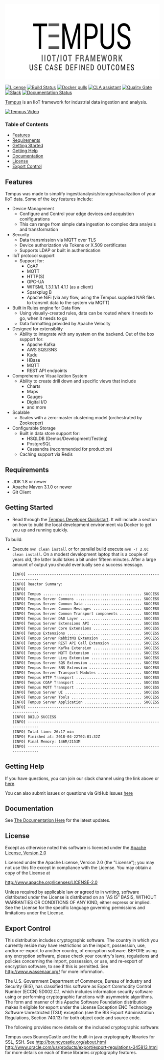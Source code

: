 <!--

    Copyright © 2017-2018 Hashmap, Inc

    Licensed under the Apache License, Version 2.0 (the "License");
    you may not use this file except in compliance with the License.
    You may obtain a copy of the License at

        http://www.apache.org/licenses/LICENSE-2.0

    Unless required by applicable law or agreed to in writing, software
    distributed under the License is distributed on an "AS IS" BASIS,
    WITHOUT WARRANTIES OR CONDITIONS OF ANY KIND, either express or implied.
    See the License for the specific language governing permissions and
    limitations under the License.

-->

<img src="https://github.com/hashmapinc/hashmap.github.io/blob/master/images/tempus/TempusLogoBlack2.png" width="910" height="245" alt="Hashmap, Inc Tempus"/>

[![License](http://img.shields.io/:license-Apache%202-blue.svg)](http://www.apache.org/licenses/LICENSE-2.0.txt) 
[![Build Status](https://travis-ci.org/hashmapinc/Tempus.svg?branch=dev)](https://travis-ci.org/hashmapinc/Tempus)
[![Docker pulls](https://img.shields.io/docker/pulls/hashmapinc/tempus.svg)](https://hub.docker.com/r/hashmapinc/tempus/)
[![CLA assistant](https://cla-assistant.io/readme/badge/hashmapinc/Tempus)](https://cla-assistant.io/hashmapinc/Tempus)
[![Quality Gate](https://sonarcloud.io/api/badges/gate?key=com.hashmapinc%3Atempus)](https://sonarcloud.io/dashboard/index/com.hashmapinc%3Atempus)
[![Slack](https://now-examples-slackin-sdipawcoxa.now.sh/badge.svg)](https://now-examples-slackin-sdipawcoxa.now.sh)
[![Documentation Status](https://readthedocs.org/projects/tempus/badge/?version=latest)](http://tempus.readthedocs.io/?badge=latest)


[Tempus](https://www.hashmapinc.com/tempuscloud) is an IIoT framework for industrial data ingestion and analysis.

[![Tempus Video](https://img.youtube.com/vi/BQ8QG5S3-Fc/0.jpg)](https://www.youtube.com/watch?v=BQ8QG5S3-Fc)


### Table of Contents

- [Features](#features)
- [Requirements](#requirements)
- [Getting Started](#getting-started)
- [Getting Help](#getting-help)
- [Documentation](#documentation)
- [License](#license)
- [Export Control](#export-control)

## Features

Tempus was made to simplify ingest/analysis/storage/visualization of your IIoT data. Some of the key features include:

- Device Management
  - Configure and Control your edge devices and acquistion conifigurations
  - This can range from simple data ingestion to complex data analysis and transformation
- Security
  - Data transmission via MQTT over TLS
  - Device authorization via Tokens or X.509 certificates
  - Supports LDAP or built in authentication
- IIoT protocol support
  - Support for:
    - CoAP
    - MQTT
    - HTTP(S)
    - OPC-UA
    - WITSML 1.3.1.1/1.4.1.1 (as a client)
    - Sparkplug B
    - Apache NiFi (via any flow, using the Tempus supplied NAR files to transmit data to the system via MQTT)
- Built in Rules engine for Data flow
  - Using visually-created rules, data can be routed where it needs to go, when it needs to go
  - Data formatting provided by Apache Velocity
- Designed for extensiblity
  - Ability to integrate with any system on the backend. Out of the box support for:
    - Apache Kafka
    - AWS SQS/SNS
    - Kudu
    - HBase
    - MQTT
    - REST API endpoints
- Comprehensive Visualization System
  - Ability to create drill down and specific views that include
    - Charts
    - Maps
    - Gauges
    - Digital I/O
    - and more
- Scalable
  - Scales with a zero-master clustering model (orchestrated by Zookeeper)
- Configurable Storage
  - Built in data store support for:
    - HSQLDB (Demos/Development/Testing)
    - PostgreSQL
    - Cassandra (recommended for production)
  - Caching support via Redis

## Requirements

* JDK 1.8 or newer
* Apache Maven 3.1.0 or newer
* Git Client

## Getting Started

- Read through the [Tempus Developer Quickstart](http://tempus-cloud.s3-website-us-west-2.amazonaws.com/help/developerQS/html/).
  It will include a section on how to build the local development environment via Docker to get you up and running quickly.

To build:
- Execute `mvn clean install` or for parallel build execute `mvn -T 2.0C clean install`. On a
  modest development laptop that is a couple of years old, the latter build takes a bit under fifteen
  minutes. After a large amount of output you should eventually see a success message.

      [INFO] ------------------------------------------------------------------------
      [INFO] Reactor Summary:
      [INFO] 
      [INFO] Tempus ............................................. SUCCESS
      [INFO] Tempus Server Commons .............................. SUCCESS
      [INFO] Tempus Server Common Data .......................... SUCCESS
      [INFO] Tempus Server Common Messages ...................... SUCCESS
      [INFO] Tempus Server Common Transport components .......... SUCCESS
      [INFO] Tempus Server DAO Layer ............................ SUCCESS
      [INFO] Tempus Server Extensions API ....................... SUCCESS
      [INFO] Tempus Server Core Extensions ...................... SUCCESS
      [INFO] Tempus Extensions .................................. SUCCESS
      [INFO] Tempus Server RabbitMQ Extension ................... SUCCESS
      [INFO] Tempus Server REST API Call Extension .............. SUCCESS
      [INFO] Tempus Server Kafka Extension ...................... SUCCESS
      [INFO] Tempus Server MQTT Extension ....................... SUCCESS
      [INFO] Tempus Server Livy Extension ....................... SUCCESS
      [INFO] Tempus Server SQS Extension ........................ SUCCESS
      [INFO] Tempus Server SNS Extension ........................ SUCCESS
      [INFO] Tempus Server Transport Modules .................... SUCCESS
      [INFO] Tempus HTTP Transport .............................. SUCCESS
      [INFO] Tempus COAP Transport .............................. SUCCESS
      [INFO] Tempus MQTT Transport .............................. SUCCESS 
      [INFO] Tempus Server UI ................................... SUCCESS
      [INFO] Tempus Server Tools ................................ SUCCESS 
      [INFO] Tempus Server Application .......................... SUCCESS 
      [INFO] ------------------------------------------------------------------------
      [INFO] BUILD SUCCESS
      [INFO] ------------------------------------------------------------------------
      [INFO] Total time: 26:17 min
      [INFO] Finished at: 2018-04-22T02:01:32Z
      [INFO] Final Memory: 146M/2153M
      [INFO] ------------------------------------------------------------------------

## Getting Help
If you have questions, you can join our slack channel using the link above or [here](https://now-examples-slackin-sdipawcoxa.now.sh).

You can also submit issues or questions via GitHub Issues [here](https://github.com/hashmapinc/Tempus/issues)

## Documentation

See [The Documentation Here](http://tempus-cloud.s3-website-us-west-2.amazonaws.com/help/) for the latest updates.

## License

Except as otherwise noted this software is licensed under the
[Apache License, Version 2.0](http://www.apache.org/licenses/LICENSE-2.0.html)

Licensed under the Apache License, Version 2.0 (the "License");
you may not use this file except in compliance with the License.
You may obtain a copy of the License at

  http://www.apache.org/licenses/LICENSE-2.0

Unless required by applicable law or agreed to in writing, software
distributed under the License is distributed on an "AS IS" BASIS,
WITHOUT WARRANTIES OR CONDITIONS OF ANY KIND, either express or implied.
See the License for the specific language governing permissions and
limitations under the License.

## Export Control

This distribution includes cryptographic software. The country in which you
currently reside may have restrictions on the import, possession, use, and/or
re-export to another country, of encryption software. BEFORE using any
encryption software, please check your country's laws, regulations and
policies concerning the import, possession, or use, and re-export of encryption
software, to see if this is permitted. See <http://www.wassenaar.org/> for more
information.

The U.S. Government Department of Commerce, Bureau of Industry and Security
(BIS), has classified this software as Export Commodity Control Number (ECCN)
5D002.C.1, which includes information security software using or performing
cryptographic functions with asymmetric algorithms. The form and manner of this
Apache Software Foundation distribution makes it eligible for export under the
License Exception ENC Technology Software Unrestricted (TSU) exception (see the
BIS Export Administration Regulations, Section 740.13) for both object code and
source code.

The following provides more details on the included cryptographic software:

Tempus uses BouncyCastle and the built-in
java cryptography libraries for SSL, SSH. See
http://bouncycastle.org/about.html
http://www.oracle.com/us/products/export/export-regulations-345813.html
for more details on each of these libraries cryptography features.
